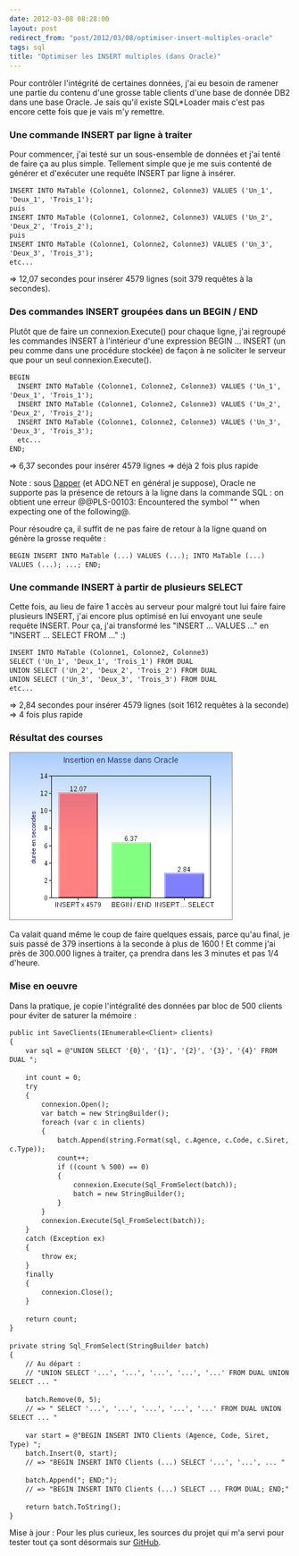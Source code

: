 ```yaml
---
date: 2012-03-08 08:28:00
layout: post
redirect_from: "post/2012/03/08/optimiser-insert-multiples-oracle"
tags: sql
title: "Optimiser les INSERT multiples (dans Oracle)"
---
```


Pour contrôler l'intégrité de certaines données, j'ai eu besoin de ramener
une partie du contenu d'une grosse table clients d'une base de donnée DB2 dans
une base Oracle. Je sais qu'il existe SQL*Loader mais c'est pas encore cette
fois que je vais m'y remettre.

### Une commande INSERT par ligne à traiter

Pour commencer, j'ai testé sur un sous-ensemble de données et j'ai tenté de
faire ça au plus simple. Tellement simple que je me suis contenté de générer et
d'exécuter une requête INSERT par ligne à insérer.

```
INSERT INTO MaTable (Colonne1, Colonne2, Colonne3) VALUES ('Un_1', 'Deux_1', 'Trois_1');
puis
INSERT INTO MaTable (Colonne1, Colonne2, Colonne3) VALUES ('Un_2', 'Deux_2', 'Trois_2');
puis
INSERT INTO MaTable (Colonne1, Colonne2, Colonne3) VALUES ('Un_3', 'Deux_3', 'Trois_3');
etc...
```

=> 12,07 secondes pour insérer 4579 lignes (soit 379 requêtes à la
secondes).

### Des commandes INSERT groupées dans un BEGIN / END

Plutôt que de faire un connexion.Execute() pour chaque ligne, j'ai regroupé
les commandes INSERT à l'intérieur d'une expression BEGIN ... INSERT (un peu
comme dans une procédure stockée) de façon à ne soliciter le serveur que pour
un seul connexion.Execute().

```
BEGIN
  INSERT INTO MaTable (Colonne1, Colonne2, Colonne3) VALUES ('Un_1', 'Deux_1', 'Trois_1');
  INSERT INTO MaTable (Colonne1, Colonne2, Colonne3) VALUES ('Un_2', 'Deux_2', 'Trois_2');
  INSERT INTO MaTable (Colonne1, Colonne2, Colonne3) VALUES ('Un_3', 'Deux_3', 'Trois_3');
  etc...
END;
```

=> 6,37 secondes pour insérer 4579 lignes => déjà 2 fois plus
rapide

Note : sous [Dapper](https://code.google.com/p/dapper-dot-net/) (et ADO.NET en général je suppose), Oracle ne supporte
pas la présence de retours à la ligne dans la commande SQL : on obtient
une erreur @@PLS-00103: Encountered the symbol "" when expecting one of the
following@.

Pour résoudre ça, il suffit de ne pas faire de retour à la ligne quand on
génère la grosse requête :

```
BEGIN INSERT INTO MaTable (...) VALUES (...); INTO MaTable (...) VALUES (...); ...; END;
```

### Une commande INSERT à partir de plusieurs SELECT

Cette fois, au lieu de faire 1 accès au serveur pour malgré tout lui faire
faire plusieurs INSERT, j'ai encore plus optimisé en lui envoyant une seule
requête INSERT. Pour ça, j'ai transformé les "INSERT ... VALUES ..." en "INSERT
... SELECT FROM ..." :)

```
INSERT INTO MaTable (Colonne1, Colonne2, Colonne3)
SELECT ('Un_1', 'Deux_1', 'Trois_1') FROM DUAL
UNION SELECT ('Un_2', 'Deux_2', 'Trois_2') FROM DUAL
UNION SELECT ('Un_3', 'Deux_3', 'Trois_3') FROM DUAL
etc...
```

=> 2,84 secondes pour insérer 4579 lignes (soit 1612 requêtes à la
seconde) => 4 fois plus rapide

### Résultat des courses

![](/public/2012/tests-vitesse-insert.png)

Ca valait quand même le coup de faire quelques essais, parce qu'au final, je
suis passé de 379 insertions à la seconde à plus de 1600 ! Et comme j'ai
près de 300.000 lignes à traiter, ça prendra dans les 3 minutes et pas 1/4
d'heure.

### Mise en oeuvre

Dans la pratique, je copie l'intégralité des données par bloc de 500 clients
pour éviter de saturer la mémoire :

```
public int SaveClients(IEnumerable<Client> clients)
{
    var sql = @"UNION SELECT '{0}', '{1}', '{2}', '{3}', '{4}' FROM DUAL ";

    int count = 0;
    try
    {
        connexion.Open();
        var batch = new StringBuilder();
        foreach (var c in clients)
        {
            batch.Append(string.Format(sql, c.Agence, c.Code, c.Siret, c.Type));
            count++;
            if ((count % 500) == 0)
            {
                connexion.Execute(Sql_FromSelect(batch));
                batch = new StringBuilder();
            }
        }
        connexion.Execute(Sql_FromSelect(batch));
    }
    catch (Exception ex)
    {
        throw ex;
    }
    finally
    {
        connexion.Close();
    }

    return count;
}

private string Sql_FromSelect(StringBuilder batch)
{
    // Au départ :
    // "UNION SELECT '...', '...', '...', '...', '...' FROM DUAL UNION SELECT ... "

    batch.Remove(0, 5);
    // => " SELECT '...', '...', '...', '...', '...' FROM DUAL UNION SELECT ... "

    var start = @"BEGIN INSERT INTO Clients (Agence, Code, Siret, Type) ";
    batch.Insert(0, start);
    // => "BEGIN INSERT INTO Clients (...) SELECT '...', '...', ... "

    batch.Append("; END;");
    // => "BEGIN INSERT INTO Clients (...) SELECT ... FROM DUAL; END;"

    return batch.ToString();
}
```

Mise à jour : Pour les plus curieux, les sources du projet qui m'a
servi pour tester tout ça sont désormais sur [GitHub](https://github.com/michelc/TestInsert).
